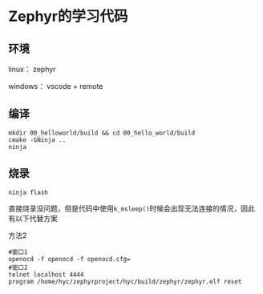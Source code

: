 # Zephyr的学习代码
## 环境
linux： zephyr

windows： vscode + remote 
## 编译
```shell
mkdir 00_helloworld/build && cd 00_hello_world/build
cmake -GNinja ..
ninja
```
## 烧录

```shell
ninja flash
```
直接烧录没问题，但是代码中使用```k_msleep()```时候会出现无法连接的情况，因此有以下代替方案

方法2
```shell
#窗口1
openocd -f openocd -f openocd.cfg=
#窗口2
telnet localhost 4444
program /home/hyc/zephyrproject/hyc/build/zephyr/zephyr.elf reset
```
